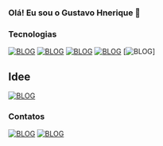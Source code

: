 ### Olá! Eu sou o Gustavo Hnerique 👋


### Tecnologias

[![BLOG](https://img.shields.io/badge/Java-ED8B00?style=for-the-badge&logo=openjdk&logoColor=white)]() 
[![BLOG](https://img.shields.io/badge/Spring-6DB33F?style=for-the-badge&logo=spring&logoColor=white)]()
[![BLOG](https://img.shields.io/badge/MySQL-00000F?style=for-the-badge&logo=mysql&logoColor=white)]()
[![BLOG](https://img.shields.io/badge/GIT-E44C30?style=for-the-badge&logo=git&logoColor=white)]()
[![BLOG](https://img.shields.io/badge/Eclipse-2C2255?style=for-the-badge&logo=eclipse&logoColor=white)]

## Idee

[![BLOG](https://img.shields.io/badge/IntelliJ_IDEA-000000.svg?style=for-the-badge&logo=intellij-idea&logoColor=white)]()


### Contatos

[![BLOG](https://img.shields.io/badge/Gmail-D14836?style=for-the-badge&logo=gmail&logoColor=white)](gustavo.b.henrique22123@gmail.com)
[![BLOG](https://img.shields.io/badge/LinkedIn-0077B5?style=for-the-badge&logo=linkedin&logoColor=white)](www.linkedin.com/in/gustavo-henrique-b-queiroz123)


